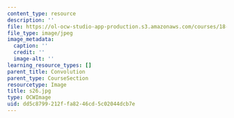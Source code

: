 ```yaml
---
content_type: resource
description: ''
file: https://ol-ocw-studio-app-production.s3.amazonaws.com/courses/18-03sc-differential-equations-fall-2011/dd5c8799212ffa8246cd5c02044dcb7e_s26.jpg
file_type: image/jpeg
image_metadata:
  caption: ''
  credit: ''
  image-alt: ''
learning_resource_types: []
parent_title: Convolution
parent_type: CourseSection
resourcetype: Image
title: s26.jpg
type: OCWImage
uid: dd5c8799-212f-fa82-46cd-5c02044dcb7e
---
```

